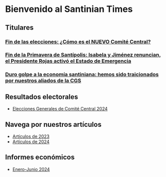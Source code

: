 # Bienvenido al Santinian Times

## Titulares

### [Fin de las elecciones: ¿Cómo es el NUEVO Comité Central?](/2024/10/times_10-20-2024.md#fin-de-las-elecciones-¿cómo-es-el-nuevo-comité-central)

### [Fin de la Primavera de Santípolis: Isabela y Jiménez renuncian, el Presidente Rojas activó el Estado de Emergencia](/2024/09/times_09-17-2024.md#fin-de-la-primavera-de-santípolis-isabela-y-jiménez-renuncian-el-presidente-rojas-activó-el-estado-de-emergencia)

### [Duro golpe a la economía santiniana: hemos sido traicionados por nuestros aliados de la CGS](/2024/08/times_08-28-2024.md#duro-golpe-a-la-economía-santiniana-hemos-sido-traicionados-por-nuestros-aliados-de-la-cgs)

## Resultados electorales

* [Elecciones Generales de Comité Central 2024](/2024/10/times_10-20-2024.md#fin-de-las-elecciones-¿cómo-es-el-nuevo-comité-central)

## Navega por nuestros artículos

* [Artículos de 2023](2023)
* [Artículos de 2024](2024)

## Informes económicos

* [Enero-Junio 2024](/2024/06/times_06-17-2024.md#la-relación-con-oscarlandia-sigue-agridulce-fin-del-primer-plan-semestral)
